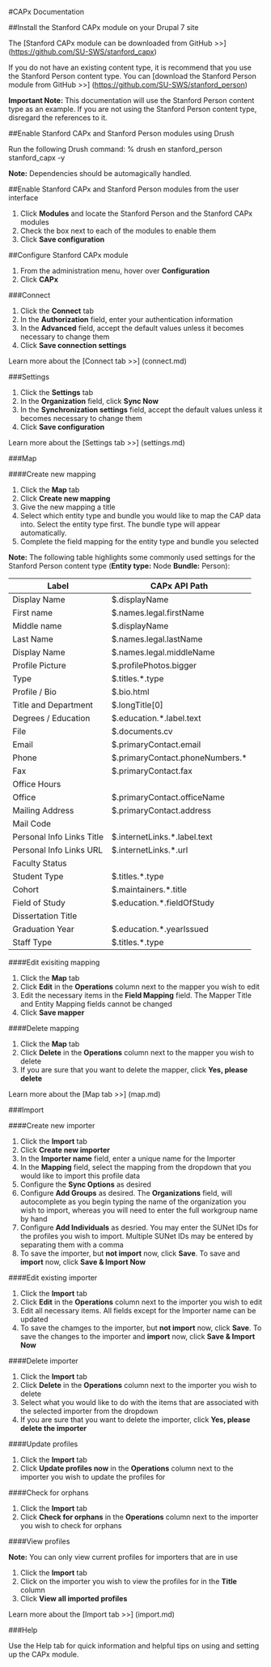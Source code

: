 #CAPx Documentation

##Install the Stanford CAPx module on your Drupal 7 site

The [Stanford CAPx module can be downloaded from GitHub >>] (https://github.com/SU-SWS/stanford_capx)

If you do not have an existing content type, it is recommend that you use the Stanford Person content type. You can [download the Stanford Person module from GitHub >>] (https://github.com/SU-SWS/stanford_person)

**Important Note:** This documentation will use the Stanford Person content type as an example. If you are not using the Stanford Person content type, disregard the references to it.

##Enable Stanford CAPx and Stanford Person modules using Drush

Run the following Drush command: % drush en stanford_person stanford_capx -y

**Note:** Dependencies should be automagically handled.

##Enable Stanford CAPx and Stanford Person modules from the user interface

1. Click **Modules** and locate the Stanford Person and the Stanford CAPx modules
2. Check the box next to each of the modules to enable them
3. Click **Save configuration**

##Configure Stanford CAPx module

1. From the administration menu, hover over **Configuration**
2. Click **CAPx**

###Connect

1. Click the **Connect** tab
2. In the **Authorization** field, enter your authentication information
3. In the **Advanced** field, accept the default values unless it becomes necessary to change them
4. Click **Save connection settings**
 
Learn more about the [Connect tab >>] (connect.md)

###Settings

1. Click the **Settings** tab
2. In the **Organization** field, click **Sync Now**
3. In the **Synchronization settings** field, accept the default values unless it becomes necessary to change them
4. Click **Save configuration**

Learn more about the [Settings tab >>] (settings.md)

###Map

####Create new mapping

1. Click the **Map** tab
2. Click **Create new mapping**
3. Give the new mapping a title
4. Select which entity type and bundle you would like to map the CAP data into. Select the entity type first. The bundle type will appear automatically.
5. Complete the field mapping for the entity type and bundle you selected

**Note:** The following table highlights some commonly used settings for the Stanford Person content type (**Entity type:** Node **Bundle:** Person):

Label | CAPx API Path
--- | ---
Display Name |	$.displayName
First name |	$.names.legal.firstName
Middle name |	$.displayName
Last Name |	$.names.legal.lastName
Display Name |	$.names.legal.middleName
Profile Picture |	$.profilePhotos.bigger
Type |	$.titles.*.type
Profile / Bio |	$.bio.html
Title and Department | $.longTitle[0]
Degrees / Education |	$.education.*.label.text
File |	$.documents.cv
Email |	$.primaryContact.email
Phone |	$.primaryContact.phoneNumbers.*
Fax |	$.primaryContact.fax
Office Hours |	
Office | $.primaryContact.officeName
Mailing Address | $.primaryContact.address
Mail Code |	
Personal Info Links Title | $.internetLinks.*.label.text
Personal Info Links URL | $.internetLinks.*.url
Faculty Status | 
Student Type | $.titles.*.type
Cohort |$.maintainers.*.title
Field of Study | $.education.*.fieldOfStudy
Dissertation Title | 
Graduation Year | $.education.*.yearIssued
Staff Type | $.titles.*.type

####Edit exisiting mapping

1. Click the **Map** tab
2. Click **Edit** in the **Operations** column next to the mapper you wish to edit
3. Edit the necessary items in the **Field Mapping** field. The Mapper Title and Entity Mapping fields cannot be changed
4. Click **Save mapper**

####Delete mapping

1. Click the **Map** tab
2. Click **Delete** in the **Operations** column next to the mapper you wish to delete
3. If you are sure that you want to delete the mapper, click **Yes, please delete**

Learn more about the [Map tab >>] (map.md)

###Import

####Create new importer

1. Click the **Import** tab
2. Click **Create new importer**
3. In the **Importer name** field, enter a unique name for the Importer
4. In the **Mapping** field, select the mapping from the dropdown that you would like to import this profile data
5. Configure the **Sync Options** as desired
6. Configure **Add Groups** as desired. The **Organizations** field, will autocomplete as you begin typing the name of the organization you wish to import, whereas you will need to enter the full workgroup name by hand
7. Configure  **Add Individuals** as desried. You may enter the SUNet IDs for the profiles you wish to import. Multiple SUNet IDs may be entered by separating them with a comma
8. To save the importer, but **not import** now, click **Save**. To save and **import** now, click **Save & Import Now**

####Edit existing importer

1. Click the **Import** tab
2. Click **Edit** in the **Operations** column next to the importer you wish to edit
3. Edit all necessary items. All fields except for the Importer name can be updated
4. To save the chamges to the importer, but **not import** now, click **Save**. To save the changes to the importer and **import** now, click **Save & Import Now**

####Delete importer

1. Click the **Import** tab
2. Click **Delete** in the **Operations** column next to the importer you wish to delete
3. Select what you would like to do with the items that are associated with the selected importer from the dropdown
3. If you are sure that you want to delete the importer, click **Yes, please delete the importer**

####Update profiles

1. Click the **Import** tab
2. Click **Update profiles now** in the **Operations** column next to the importer you wish to update the profiles for

####Check for orphans

1. Click the **Import** tab
2. Click **Check for orphans** in the **Operations** column next to the importer you wish to check for orphans

####View profiles

**Note:** You can only view current profiles for importers that are in use

1. Click the **Import** tab
2. Click on the importer you wish to view the profiles for in the **Title** column
3. Click **View all imported profiles**

Learn more about the [Import tab >>] (import.md)

###Help

Use the Help tab for quick information and helpful tips on using and setting up the CAPx module.
